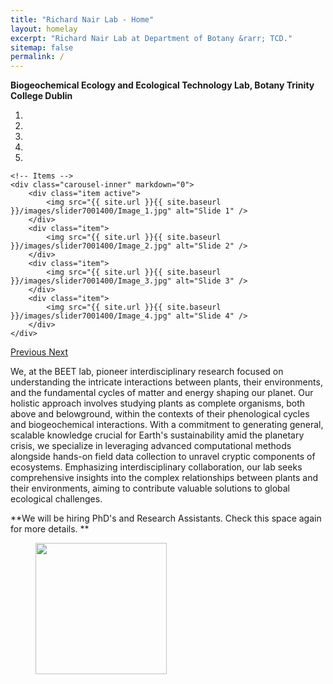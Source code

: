 ```yaml
---
title: "Richard Nair Lab - Home"
layout: homelay
excerpt: "Richard Nair Lab at Department of Botany &rarr; TCD."
sitemap: false
permalink: /
---
```


**Biogeochemical Ecology and Ecological Technology Lab, Botany Trinity College Dublin**  


<div markdown="0" id="carousel" class="carousel slide" data-ride="carousel" data-interval="4000" data-pause="hover" >
    <!-- Menu -->
    <ol class="carousel-indicators">
        <li data-target="#carousel" data-slide-to="0" class="active"></li>
        <li data-target="#carousel" data-slide-to="1"></li>
        <li data-target="#carousel" data-slide-to="2"></li>
        <li data-target="#carousel" data-slide-to="3"></li>
        <li data-target="#carousel" data-slide-to="4"></li>
    </ol>

    <!-- Items -->
    <div class="carousel-inner" markdown="0">
        <div class="item active">
            <img src="{{ site.url }}{{ site.baseurl }}/images/slider7001400/Image_1.jpg" alt="Slide 1" />
        </div>
        <div class="item">
            <img src="{{ site.url }}{{ site.baseurl }}/images/slider7001400/Image_2.jpg" alt="Slide 2" />
        </div>
        <div class="item">
            <img src="{{ site.url }}{{ site.baseurl }}/images/slider7001400/Image_3.jpg" alt="Slide 3" />
        </div>
        <div class="item">
            <img src="{{ site.url }}{{ site.baseurl }}/images/slider7001400/Image_4.jpg" alt="Slide 4" />
        </div>
    </div>
  <a class="left carousel-control" href="#carousel" role="button" data-slide="prev">
    <span class="glyphicon glyphicon-chevron-left" aria-hidden="true"></span>
    <span class="sr-only">Previous</span>
  </a>
  <a class="right carousel-control" href="#carousel" role="button" data-slide="next">
    <span class="glyphicon glyphicon-chevron-right" aria-hidden="true"></span>
    <span class="sr-only">Next</span>
  </a>
</div>



We, at the BEET lab, pioneer interdisciplinary research focused on understanding the intricate interactions between plants, their environments, and the fundamental cycles of matter and energy shaping our planet. Our holistic approach involves studying plants as complete organisms, both above and belowground, within the contexts of their phenological cycles and biogeochemical interactions. With a commitment to generating general, scalable knowledge crucial for Earth's sustainability amid the planetary crisis, we specialize in leveraging advanced computational methods alongside hands-on field data collection to unravel cryptic components of ecosystems. Emphasizing interdisciplinary collaboration, our lab seeks comprehensive insights into the complex relationships between plants and their environments, aiming to contribute valuable solutions to global ecological challenges.

 **We will be hiring PhD's and Research Assistants. Check this space again for more details.  ** 



<figure class="fourth">
  <img src="{{ site.url }}{{ site.baseurl }}/images/Trinity_Main_Logo.jpg" style="width: 210px">
</figure>
